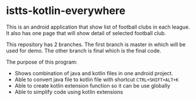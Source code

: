 # istts-kotlin-everywhere
 
This is an android application that show list of football clubs in each league. It also has one page that will show detail of selected football club.

This repository has 2 branches. The first branch is master in which will be used for demo. The other branch is final which is the final code.

The purpose of this program:
- Shows combination of java and kotlin files in one android project.
- Able to convert java file to kotlin file with shortcut ```CTRL+SHIFT+ALT+K```
- Able to create kotlin extension function so it can be use globally
- Able to simplify code using kotlin extensions
